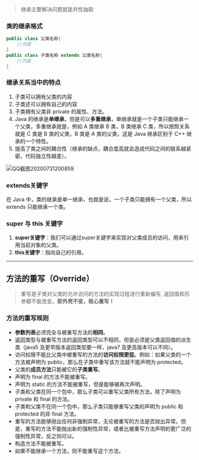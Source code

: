 > 继承主要解决问题就是共性抽取

### 类的继承格式

```Java
public class 父类名称{
	//内容
}
public class 子类名称 extends 父类名称{
	//内容
}
```

### 继承关系当中的特点

1. 子类可以拥有父类的内容
2. 子类还可以拥有自己的内容
3. 子类拥有父类非 private 的属性、方法。
4. Java 的继承是**单继承**，但是可以**多重继承**，单继承就是一个子类只能继承一个父类，多重继承就是，例如 A 类继承 B 类，B 类继承 C 类，所以按照关系就是 C 类是 B 类的父类，B 类是 A 类的父类，这是 Java 继承区别于 C++ 继承的一个特性。
5. 提高了类之间的耦合性（继承的缺点，耦合度高就会造成代码之间的联系越紧密，代码独立性越差）。

![QQ截图20200731200859](https://gitee.com/kzycn/picCloud/raw/master/20200731200913.png)

### extends关键字

在 Java 中，类的继承是单一继承，也就是说，一个子类只能拥有一个父类，所以 extends 只能继承一个类。

### super 与 this 关键字

1. **super关键字**：我们可以通过super关键字来实现对父类成员的访问，用来引用当前对象的父类。
2. **this关键字**：指向自己的引用。

---

## 方法的重写（Override）

> 重写是子类对父类的允许访问的方法的实现过程进行重新编写, 返回值和形参都不能改变。**即外壳不变，核心重写！**

### 方法的重写规则

- **参数列表**必须完全与被重写方法的**相同**。
- 返回类型与被重写方法的返回类型可以不相同，但是必须是父类返回值的派生类（java5 及更早版本返回类型要一样，java7 及更高版本可以不同）。
- 访问权限不能比父类中被重写的方法的**访问权限更低**。例如：如果父类的一个方法被声明为 public，那么在子类中重写该方法就不能声明为 protected。
- 父类的**成员方法**只能被它的**子类重写**。
- 声明为 final 的方法不能被重写。
- 声明为 static 的方法不能被重写，但是能够被再次声明。
- 子类和父类在同一个包中，那么子类可以重写父类所有方法，除了声明为 private 和 final 的方法。
- 子类和父类不在同一个包中，那么子类只能够重写父类的声明为 public 和 protected 的非 final 方法。
- 重写的方法能够抛出任何非强制异常，无论被重写的方法是否抛出异常。但是，重写的方法不能抛出新的强制性异常，或者比被重写方法声明的更广泛的强制性异常，反之则可以。
- 构造方法不能被重写。
- 如果不能继承一个方法，则不能重写这个方法。